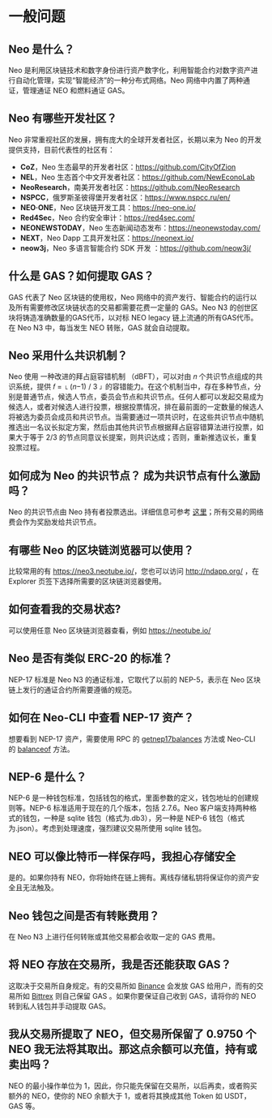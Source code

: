 # 一般问题

## Neo 是什么？

Neo 是利用区块链技术和数字身份进行资产数字化，利用智能合约对数字资产进行自动化管理，实现“智能经济”的一种分布式网络。Neo 网络中内置了两种通证，管理通证 NEO 和燃料通证 GAS。

## Neo 有哪些开发社区？

Neo 非常重视社区的发展，拥有庞大的全球开发者社区，长期以来为 Neo 的开发提供支持，目前代表性的社区有：

- **CoZ**，Neo 生态最早的开发者社区：https://github.com/CityOfZion
- **NEL**，Neo 生态首个中文开发者社区：https://github.com/NewEconoLab
- **NeoResearch**，南美开发者社区：https://github.com/NeoResearch
- **NSPCC**，俄罗斯圣彼得堡开发者社区：https://www.nspcc.ru/en/
- **NEO·ONE**，Neo 区块链开发工具：https://neo-one.io/
- **Red4Sec**，Neo 合约安全审计：https://red4sec.com/
- **NEONEWSTODAY**，Neo 生态新闻动态发布：https://neonewstoday.com/
- **NEXT**，Neo Dapp 工具开发社区：https://neonext.io/
- **neow3j**，Neo 多语言智能合约 SDK 开发 ：https://github.com/neow3j/

## 什么是 GAS？如何提取 GAS？

GAS 代表了 Neo 区块链的使用权，Neo 网络中的资产发行、智能合约的运行以及所有需要修改区块链状态的交易都需要花费一定量的 GAS。Neo N3 的创世区块将铸造准确数量的GAS代币，以对标 NEO legacy 链上流通的所有GAS代币。在 Neo N3 中，每当发生 NEO 转账，GAS 就会自动提取。

## Neo 采用什么共识机制？

Neo 使用 一种改进的拜占庭容错机制 （dBFT），可以对由 𝑛 个共识节点组成的共识系统，提供 𝑓 = ⌊ (𝑛−1) / 3 ⌋ 的容错能力。在这个机制当中，存在多种节点，分别是普通节点，候选人节点，委员会节点和共识节点。任何人都可以发起交易成为候选人，或者对候选人进行投票，根据投票情况，排在最前面的一定数量的候选人将被选为委员会成员和共识节点。当需要通过一项共识时，在这些共识节点中随机推选出一名议长拟定方案，然后由其他共识节点根据拜占庭容错算法进行投票，如果大于等于 2/3 的节点同意议长提案，则共识达成；否则，重新推选议长，重复投票过程。

## 如何成为 Neo 的共识节点？ 成为共识节点有什么激励吗？

Neo 的共识节点由 Neo 持有者投票选出。详细信息可参考 [这里](https://docs.neo.org/v3/docs/zh-cn/basic/consensus/vote_validator.html)；所有交易的网络费会作为奖励发给共识节点。

## 有哪些 Neo 的区块链浏览器可以使用？

比较常用的有 <https://neo3.neotube.io/>，您也可以访问 http://ndapp.org/ ，在 Explorer 页签下选择所需要的区块链浏览器使用。

## 如何查看我的交易状态?

可以使用任意 Neo 区块链浏览器查看，例如 <https://neotube.io/>

## Neo 是否有类似 ERC-20 的标准？

NEP-17 标准是 Neo N3 的通证标准，它取代了以前的 NEP-5，表示在 Neo 区块链上发行的通证合约所需要遵循的规范。

## 如何在 Neo-CLI 中查看 NEP-17 资产？

想要看到 NEP-17 资产，需要使用 RPC 的 [getnep17balances](../../docs/zh-cn/reference/rpc/latest-version/api/getnep17balances.md) 方法或 Neo-CLI 的 [balanceof](../../docs/zh-cn/node/cli/cli.html#balanceof) 方法。

## NEP-6 是什么？

NEP-6 是一种钱包标准，包括钱包的格式，里面参数的定义，钱包地址的创建规则等。NEP-6 标准适用于现在的几个版本，包括 2.7.6。Neo 客户端支持两种格式的钱包，一种是 sqlite 钱包（格式为.db3），另一种是 NEP-6 钱包（格式为.json）。考虑到处理速度，强烈建议交易所使用 sqlite 钱包。

## NEO 可以像比特币一样保存吗，我担心存储安全

是的。如果你持有 NEO，你将始终在链上拥有。离线存储私钥将保证你的资产安全且无法触及。

## Neo 钱包之间是否有转账费用？

在 Neo N3 上进行任何转账或其他交易都会收取一定的 GAS 费用。

## 将 NEO 存放在交易所，我是否还能获取 GAS？

这取决于交易所自身规定。有的交易所如 [Binance](https://www.binance.com/) 会发放 GAS 给用户，而有的交易所如 [Bittrex](https://www.bittrex.com/) 则自己保留 GAS 。如果你要保证自己收到 GAS，请将你的 NEO 转到私人钱包并手动提取 GAS。

## 我从交易所提取了 NEO，但交易所保留了 0.9750 个 NEO 我无法将其取出。那这点余额可以充值，持有或卖出吗？ 

NEO 的最小操作单位为 1，因此，你只能先保留在交易所，以后再卖，或者购买额外的 NEO，使你的 NEO 余额大于 1，或者将其换成其他 Token 如 USDT，GAS 等。